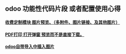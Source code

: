 ## odoo 功能性代码片段 或者配置使用心得
#### [收费定制模块 图片预览、（多附件、图片链接、及其他图片）]( https://github.com/gilbert-yuan/image_views)
#### [PDF打印 打开弹窗 预览而不是直接下载。](https://github.com/gilbert-yuan/pdf_preview)
#### [odoo自带导入中插入图片]( https://github.com/gilbert-yuan/odoo-experience/blob/main/odoo%E8%87%AA%E5%B8%A6%E6%8F%92%E5%85%A5excel%E4%B8%AD%E5%9B%BE%E7%89%87.md)
